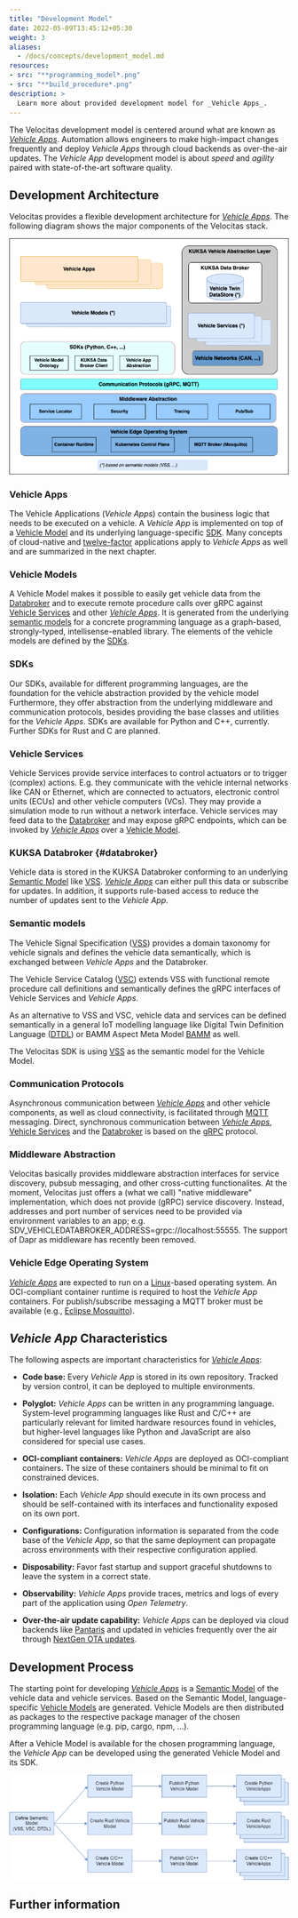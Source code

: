 ```yaml
---
title: "Development Model"
date: 2022-05-09T13:45:12+05:30
weight: 3
aliases:
  - /docs/concepts/development_model.md
resources:
- src: "**programming_model*.png"
- src: "**build_procedure*.png"
description: >
  Learn more about provided development model for _Vehicle Apps_.
---
```


The Velocitas development model is centered around what are known as [_Vehicle Apps_](#vehicle-apps). Automation allows engineers to make high-impact changes frequently and deploy _Vehicle Apps_ through cloud backends as over-the-air updates. The _Vehicle App_ development model is about _speed_ and _agility_ paired with state-of-the-art software quality.

## Development Architecture

Velocitas provides a flexible development architecture for [_Vehicle Apps_](#vehicle-apps). The following diagram shows the major components of the Velocitas stack.

![Programming Model](./programming_model.png)

### Vehicle Apps

The Vehicle Applications (_Vehicle Apps_) contain the business logic that needs to be executed on a vehicle. A _Vehicle App_ is implemented on top of a [Vehicle Model](#vehicle-models) and its underlying language-specific [SDK](#sdks). Many concepts of cloud-native and [twelve-factor](https://12factor.net/) applications apply to _Vehicle Apps_ as well and are summarized in the next chapter.

### Vehicle Models

A Vehicle Model makes it possible to easily get vehicle data from the [Databroker](#databroker) and to execute remote procedure calls over gRPC against [Vehicle Services](#vehicle-services) and other [_Vehicle Apps_](#vehicle-apps). It is generated from the underlying [semantic models](#semantic-models) for a concrete programming language as a graph-based, strongly-typed, intellisense-enabled library. The elements of the vehicle models are defined by the [SDKs](#sdks).

### SDKs

Our SDKs, available for different programming languages, are the foundation for the vehicle abstraction provided by the vehicle model Furthermore, they offer abstraction from the underlying middleware and communication protocols, besides providing the base classes and utilities for the _Vehicle Apps_.
SDKs are available for Python and C++, currently. Further SDKs for Rust and C are planned.

### Vehicle Services

Vehicle Services provide service interfaces to control actuators or to trigger (complex) actions. E.g. they communicate with the vehicle internal networks like CAN or Ethernet, which are connected to actuators, electronic control units (ECUs) and other vehicle computers (VCs). They may provide a simulation mode to run without a network interface. Vehicle services may feed data to the [Databroker](#databroker) and may expose gRPC endpoints, which can be invoked by [_Vehicle Apps_](#vehicle-apps) over a [Vehicle Model](#vehicle-models).

### KUKSA Databroker {#databroker}

Vehicle data is stored in the KUKSA Databroker conforming to an underlying [Semantic Model](#semantic-models) like [VSS](https://covesa.github.io/vehicle_signal_specification/). [_Vehicle Apps_](#vehicle-apps) can either pull this data or subscribe for updates. In addition, it supports rule-based access to reduce the number of updates sent to the _Vehicle App_.

### Semantic models

The Vehicle Signal Specification ([VSS](https://covesa.github.io/vehicle_signal_specification/)) provides a domain taxonomy for vehicle signals and defines the vehicle data semantically, which is exchanged between _Vehicle Apps_ and the Databroker.

The Vehicle Service Catalog ([VSC](https://github.com/COVESA/vehicle_service_catalog#vehicle-service-catalog)) extends VSS with functional remote procedure call definitions and semantically defines the gRPC interfaces of Vehicle Services and _Vehicle Apps_.

As an alternative to VSS and VSC, vehicle data and services can be defined semantically in a general IoT modelling language like Digital Twin Definition Language ([DTDL](https://github.com/Azure/opendigitaltwins-dtdl/blob/master/DTDL/v2/dtdlv2.md)) or BAMM Aspect Meta Model [BAMM](https://github.com/OpenManufacturingPlatform/sds-bamm-aspect-meta-model) as well.

The Velocitas SDK is using [VSS](https://covesa.github.io/vehicle_signal_specification/) as the semantic model for the Vehicle Model.

### Communication Protocols

Asynchronous communication between [_Vehicle Apps_](#vehicle-apps) and other vehicle components, as well as cloud connectivity, is facilitated through [MQTT](https://mqtt.org/) messaging. Direct, synchronous communication between [_Vehicle Apps_](#vehicle-apps), [Vehicle Services](#vehicle-services) and the [Databroker](#databroker) is based on the [gRPC](https://grpc.io/) protocol.

### Middleware Abstraction

Velocitas basically provides middleware abstraction interfaces for service discovery, pubsub messaging, and other cross-cutting functionalites.
At the moment, Velocitas just offers a (what we call) "native middleware" implementation, which does not provide (gRPC) service discovery. Instead, addresses and port number of services need to be provided via environment variables to an app; e.g. SDV_VEHICLEDATABROKER_ADDRESS=grpc://localhost:55555.
The support of Dapr as middleware has recently been removed.

### Vehicle Edge Operating System

[_Vehicle Apps_](#vehicle-apps) are expected to run on a [Linux](https://www.linux.org/)-based operating system. An OCI-compliant container runtime is required to host the _Vehicle App_ containers. For publish/subscribe messaging a MQTT broker must be available (e.g., [Eclipse Mosquitto](https://mosquitto.org/)).

## _Vehicle App_ Characteristics

The following aspects are important characteristics for [_Vehicle Apps_](#vehicle-apps):

- **Code base:**
  Every _Vehicle App_ is stored in its own repository. Tracked by version control, it can be deployed to multiple environments.

- **Polyglot:**
  _Vehicle Apps_ can be written in any programming language. System-level programming languages like Rust and C/C++ are particularly relevant for limited hardware resources found in vehicles, but higher-level languages like Python and JavaScript are also considered for special use cases.

- **OCI-compliant containers:**
  _Vehicle Apps_ are deployed as OCI-compliant containers. The size of these containers should be minimal to fit on constrained devices.

- **Isolation:**
  Each _Vehicle App_ should execute in its own process and should be self-contained with its interfaces and functionality exposed on its own port.

- **Configurations:**
  Configuration information is separated from the code base of the _Vehicle App_, so that the same deployment can propagate across environments with their respective configuration applied.

- **Disposability:**
  Favor fast startup and support graceful shutdowns to leave the system in a correct state.

- **Observability:**
  _Vehicle Apps_ provide traces, metrics and logs of every part of the application using _Open Telemetry_.

- **Over-the-air update capability:**
  _Vehicle Apps_ can be deployed via cloud backends like [Pantaris](https://www.etas.com/en/products/pantaris-over-the-air-services.php) and updated in vehicles frequently over the air through [NextGen OTA updates](https://www.etas.com/en/support/webinars-nextgen-ota-updates-empowering-software-defined-vehicles-from-an-end-to-end-perspective.php).

## Development Process

The starting point for developing [_Vehicle Apps_](#vehicle-apps) is a [Semantic Model](#semantic-models) of the vehicle data and vehicle services. Based on the Semantic Model, language-specific [Vehicle Models](#vehicle-models) are generated. Vehicle Models are then distributed as packages to the respective package manager of the chosen programming language (e.g. pip, cargo, npm, ...).

After a Vehicle Model is available for the chosen programming language, the _Vehicle App_ can be developed using the generated Vehicle Model and its SDK.

![Development Process](./build_procedure.png)

## Further information
